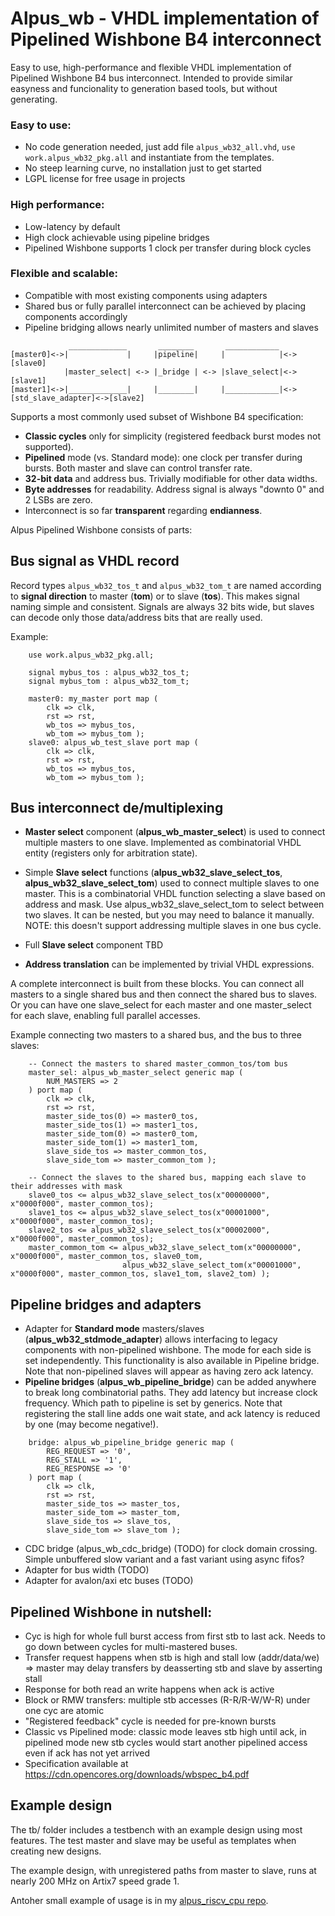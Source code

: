 # Alpus_wb - VHDL implementation of Pipelined Wishbone B4 interconnect

Easy to use, high-performance and flexible VHDL implementation of Pipelined Wishbone B4 bus interconnect. 
Intended to provide similar easyness and funcionality to generation based tools, but without generating.

### Easy to use:
- No code generation needed, just add file ```alpus_wb32_all.vhd```, ```use work.alpus_wb32_pkg.all``` and instantiate from the 
templates.
- No steep learning curve, no installation just to get started
- LGPL license for free usage in projects

### High performance:
- Low-latency by default
- High clock achievable using pipeline bridges
- Pipelined Wishbone supports 1 clock per transfer during block cycles

### Flexible and scalable:
- Compatible with most existing components using adapters
- Shared bus or fully parallel interconnect can be achieved by placing components accordingly
- Pipeline bridging allows nearly unlimited number of masters and slaves

```
             _____________       ________       ____________
[master0]<->|             |     |pipeline|     |            |<->[slave0]
            |master_select| <-> |_bridge | <-> |slave_select|<->[slave1]
[master1]<->|_____________|     |________|     |____________|<->[std_slave_adapter]<->[slave2] 
```

Supports a most commonly used subset of Wishbone B4 specification:
- **Classic cycles** only for simplicity (registered feedback burst modes not supported).
- **Pipelined** mode (vs. Standard mode): one clock per transfer during bursts. Both master and slave can control transfer rate.
- **32-bit data** and address bus. Trivially modifiable for other data widths.
- **Byte addresses** for readability. Address signal is always "downto 0" and 2 LSBs are zero.
- Interconnect is so far **transparent** regarding **endianness**.

Alpus Pipelined Wishbone consists of parts:

## Bus signal as VHDL record

Record types ```alpus_wb32_tos_t``` and ```alpus_wb32_tom_t``` are named according to **signal direction** 
to master (**tom**) or to slave (**tos**). This makes signal naming simple and consistent. Signals are always 32 bits wide, but 
slaves can decode only those data/address bits that are really used.

Example:
```
	use work.alpus_wb32_pkg.all;

	signal mybus_tos : alpus_wb32_tos_t;
	signal mybus_tom : alpus_wb32_tom_t;

	master0: my_master port map (
		clk => clk,
		rst => rst,
		wb_tos => mybus_tos,
		wb_tom => mybus_tom );
	slave0: alpus_wb_test_slave port map (
		clk => clk,
		rst => rst,
		wb_tos => mybus_tos,
		wb_tom => mybus_tom );
```
## Bus interconnect de/multiplexing

- **Master select** component (**alpus_wb_master_select**) is used to connect multiple masters to one slave. Implemented 
as combinatorial VHDL entity (registers only for arbitration state).

- Simple **Slave select** functions (**alpus_wb32_slave_select_tos**, **alpus_wb32_slave_select_tom**) used to connect multiple slaves 
to one master. This is a combinatorial VHDL function selecting a slave based on address and 
mask. Use alpus_wb32_slave_select_tom to select between two slaves. It can be nested, but you may need to balance it manually.
NOTE: this doesn't support addressing multiple slaves in one bus cycle. 

- Full **Slave select** component TBD

- **Address translation** can be implemented by trivial VHDL expressions.

A complete interconnect is built from these blocks. You can connect all masters to a single shared bus and then connect the shared bus
to slaves. Or you can have one slave_select for each master and one master_select for each slave, enabling full parallel accesses.

Example connecting two masters to a shared bus, and the bus to three slaves:
```
	-- Connect the masters to shared master_common_tos/tom bus
	master_sel: alpus_wb_master_select generic map (
		NUM_MASTERS => 2
	) port map (
		clk => clk,
		rst => rst,
		master_side_tos(0) => master0_tos,
		master_side_tos(1) => master1_tos,
		master_side_tom(0) => master0_tom,
		master_side_tom(1) => master1_tom,
		slave_side_tos => master_common_tos,
		slave_side_tom => master_common_tom );

	-- Connect the slaves to the shared bus, mapping each slave to their addresses with mask
	slave0_tos <= alpus_wb32_slave_select_tos(x"00000000", x"0000f000", master_common_tos);
	slave1_tos <= alpus_wb32_slave_select_tos(x"00001000", x"0000f000", master_common_tos);
	slave2_tos <= alpus_wb32_slave_select_tos(x"00002000", x"0000f000", master_common_tos);
	master_common_tom <= alpus_wb32_slave_select_tom(x"00000000", x"0000f000", master_common_tos, slave0_tom,
		                 alpus_wb32_slave_select_tom(x"00001000", x"0000f000", master_common_tos, slave1_tom, slave2_tom) );
```
## Pipeline bridges and adapters

- Adapter for **Standard mode** masters/slaves (**alpus_wb32_stdmode_adapter**) allows interfacing to legacy components
with non-pipelined wishbone. The mode for each side is set independently. This functionality is also available in Pipeline bridge.
Note that non-pipelined slaves will appear as having zero ack latency.
- **Pipeline bridges** (**alpus_wb_pipeline_bridge**) can be added anywhere to break long combinatorial paths. They add latency but
increase clock frequency. Which path to pipeline is set by generics. Note that registering the stall line adds one wait state, and
ack latency is reduced by one (may become negative!).

```
	bridge: alpus_wb_pipeline_bridge generic map (
		REG_REQUEST => '0',
		REG_STALL => '1',
		REG_RESPONSE => '0'
	) port map (
		clk => clk,
		rst => rst,
		master_side_tos => master_tos,
		master_side_tom => master_tom,
		slave_side_tos => slave_tos,
		slave_side_tom => slave_tom );
```
- CDC bridge (alpus_wb_cdc_bridge) (TODO) for clock domain crossing. Simple unbuffered slow variant and a fast 
variant using async fifos?
- Adapter for bus width (TODO)
- Adapter for avalon/axi etc buses (TODO)

## Pipelined Wishbone in nutshell:

- Cyc is high for whole full burst access from first stb to last ack. Needs to go down between cycles for multi-mastered buses.
- Transfer request happens when stb is high and stall low (addr/data/we)
  => master may delay transfers by deasserting stb and slave by asserting stall
- Response for both read an write happens when ack is active
- Block or RMW transfers: multiple stb accesses (R-R/R-W/W-R) under one cyc are atomic 
- "Registered feedback" cycle is needed for pre-known bursts
- Classic vs Pipelined mode: classic mode leaves stb high until ack, in pipelined mode new stb cycles would start 
another pipelined access even if ack has not yet arrived
- Specification available at https://cdn.opencores.org/downloads/wbspec_b4.pdf

## Example design

The tb/ folder includes a testbench with an example design using most features. The test master and slave may be 
useful as templates when creating new designs.

The example design, with unregistered paths from master to slave, runs at nearly 200 MHz on Artix7 speed grade 1.

Antoher small example of usage is in my [alpus_riscv_cpu repo](https://github.com/alinja/alpus_riscv_cpu).
